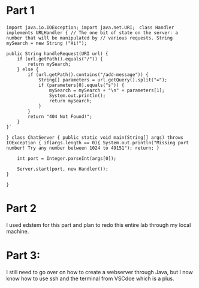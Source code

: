 # Part 1
`import java.io.IOException;
import java.net.URI;
`
`class Handler implements URLHandler {
    // The one bit of state on the server: a number that will be manipulated by
    // various requests.
    String mySearch = new String ("Hi!");`

    public String handleRequest(URI url) {
        if (url.getPath().equals("/")) {
            return mySearch;
        } else {
            if (url.getPath().contains("/add-message")) {
                String[] parameters = url.getQuery().split("=");
                if (parameters[0].equals("s")) {
                    mySearch = mySearch + "\n" + parameters[1];
                    System.out.println();
                    return mySearch;
                }
            }
            return "404 Not Found!";
        }
    }`
`}
class ChatServer {
    public static void main(String[] args) throws IOException {
        if(args.length == 0){
            System.out.println("Missing port number! Try any number between 1024 to 49151");
            return;
        }`

        int port = Integer.parseInt(args[0]);

        Server.start(port, new Handler());
    }
`}`

# Part 2
I used edstem for this part and plan to redo this entire lab through my local machine.

# Part 3:
I still need to go over on how to create a webserver through Java, but I now know how to use ssh and the terminal from VSCdoe which is a plus.
